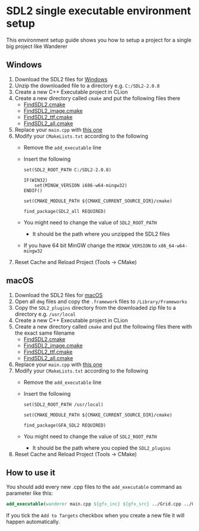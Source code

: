 # SDL2 single executable environment setup

This environment setup guide shows you how to setup a project for a single big
project like Wanderer

## Windows

1. Download the SDL2 files for [Windows](resource/SDL2_windows.zip)
1. Unzip the downloaded file to a directory e.g. `C:/SDL2-2.0.8`
1. Create a new C++ Executable project in CLion
1. Create a new directory called `cmake` and put the following files there
   - [FindSDL2.cmake](resource/FindSDL2.cmake)
   - [FindSDL2_image.cmake](resource/FindSDL2_image.cmake)
   - [FindSDL2_ttf.cmake](resource/FindSDL2_ttf.cmake)
   - [FindSDL2_all.cmake](resource/FindSDL2_all_single_executable.cmake)
1. Replace your `main.cpp` with [this one](resource/main_single_executable.cpp)
1. Modify your `CMakeLists.txt` according to the following
   - Remove the `add_executable` line
   - Insert the following

     ```raw
     set(SDL2_ROOT_PATH C:/SDL2-2.0.8)

     IF(WIN32)
         set(MINGW_VERSION i686-w64-mingw32)
     ENDIF()

     set(CMAKE_MODULE_PATH ${CMAKE_CURRENT_SOURCE_DIR}/cmake)

     find_package(SDL2_all REQUIRED)
     ```

   - You might need to change the value of `SDL2_ROOT_PATH`
     - It should be the path where you unzipped the SDL2 files
   - If you have 64 bit MinGW change the `MINGW_VERSION` to `x86_64-w64-mingw32`
1. Reset Cache and Reload Project (Tools -> CMake)

## macOS

1. Download the SDL2 files for [macOS](resource/SDL2_macOS.zip)
1. Open all `dmg` files and copy the `.framework` files to `/Library/Frameworks`
1. Copy the `SDL2_plugins` directory from the downloaded zip file to a directory
   e.g. `/usr/local`
1. Create a new C++ Executable project in CLion
1. Create a new directory called `cmake` and put the following files there with
   the exact same filename
   - [FindSDL2.cmake](resource/FindSDL2.cmake)
   - [FindSDL2_image.cmake](resource/FindSDL2_image.cmake)
   - [FindSDL2_ttf.cmake](resource/FindSDL2_ttf.cmake)
   - [FindSDL2_all.cmake](resource/FindSDL2_all_single_executable.cmake)
1. Replace your `main.cpp` with [this one](resource/main_single_executable.cpp)
1. Modify your `CMakeLists.txt` according to the following
   - Remove the `add_executable` line
   - Insert the following

     ```raw
     set(SDL2_ROOT_PATH /usr/local)

     set(CMAKE_MODULE_PATH ${CMAKE_CURRENT_SOURCE_DIR}/cmake)

     find_package(GFA_SDL2 REQUIRED)
     ```

   - You might need to change the value of `SDL2_ROOT_PATH`
     - It should be the path where you copied the `SDL2_plugins`
1. Reset Cache and Reload Project (Tools -> CMake)

## How to use it

You should add every new .cpp files to the ```add_executable``` command as
parameter like this:

```cmake
add_executable(wanderer main.cpp ${gfx_inc} ${gfx_src} ../Grid.cpp ../Grid.h)
```

If you tick the ```Add to Targets``` checkbox when you create a new file it will
happen automatically.
